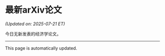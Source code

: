 # 最新arXiv论文

<!-- ARXIV_PAPERS_START -->
*(Updated on: 2025-07-21 ET)*

今日无新发表的经济学论文。
<!-- ARXIV_PAPERS_END -->

---
This page is automatically updated.
